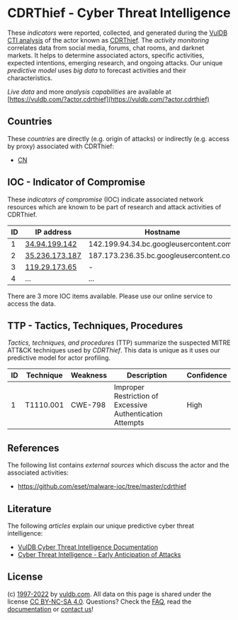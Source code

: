 # CDRThief - Cyber Threat Intelligence

These _indicators_ were reported, collected, and generated during the [VulDB CTI analysis](https://vuldb.com/?kb.cti) of the actor known as [CDRThief](https://vuldb.com/?actor.cdrthief). The _activity monitoring_ correlates data from social media, forums, chat rooms, and darknet markets. It helps to determine associated actors, specific activities, expected intentions, emerging research, and ongoing attacks. Our unique _predictive model_ uses _big data_ to forecast activities and their characteristics.

_Live data_ and more _analysis capabilities_ are available at [https://vuldb.com/?actor.cdrthief](https://vuldb.com/?actor.cdrthief)

## Countries

These _countries_ are directly (e.g. origin of attacks) or indirectly (e.g. access by proxy) associated with CDRThief:

* [CN](https://vuldb.com/?country.cn)

## IOC - Indicator of Compromise

These _indicators of compromise_ (IOC) indicate associated network resources which are known to be part of research and attack activities of CDRThief.

ID | IP address | Hostname | Campaign | Confidence
-- | ---------- | -------- | -------- | ----------
1 | [34.94.199.142](https://vuldb.com/?ip.34.94.199.142) | 142.199.94.34.bc.googleusercontent.com | - | Medium
2 | [35.236.173.187](https://vuldb.com/?ip.35.236.173.187) | 187.173.236.35.bc.googleusercontent.com | - | Medium
3 | [119.29.173.65](https://vuldb.com/?ip.119.29.173.65) | - | - | High
4 | ... | ... | ... | ...

There are 3 more IOC items available. Please use our online service to access the data.

## TTP - Tactics, Techniques, Procedures

_Tactics, techniques, and procedures_ (TTP) summarize the suspected MITRE ATT&CK techniques used by _CDRThief_. This data is unique as it uses our predictive model for actor profiling.

ID | Technique | Weakness | Description | Confidence
-- | --------- | -------- | ----------- | ----------
1 | T1110.001 | CWE-798 | Improper Restriction of Excessive Authentication Attempts | High

## References

The following list contains _external sources_ which discuss the actor and the associated activities:

* https://github.com/eset/malware-ioc/tree/master/cdrthief

## Literature

The following _articles_ explain our unique predictive cyber threat intelligence:

* [VulDB Cyber Threat Intelligence Documentation](https://vuldb.com/?kb.cti)
* [Cyber Threat Intelligence - Early Anticipation of Attacks](https://www.scip.ch/en/?labs.20201022)

## License

(c) [1997-2022](https://vuldb.com/?kb.changelog) by [vuldb.com](https://vuldb.com/?kb.about). All data on this page is shared under the license [CC BY-NC-SA 4.0](https://creativecommons.org/licenses/by-nc-sa/4.0/). Questions? Check the [FAQ](https://vuldb.com/?kb.faq), read the [documentation](https://vuldb.com/?kb) or [contact us](https://vuldb.com/?contact)!
